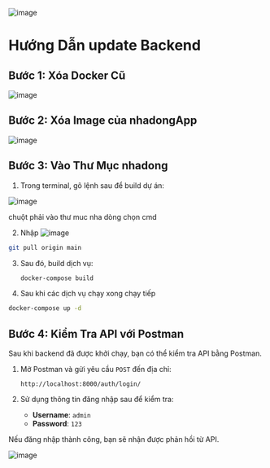 ![image](https://github.com/user-attachments/assets/2e7a91a1-bf27-43f2-b3fd-10cb70258985)
# Hướng Dẫn update Backend

## Bước 1: Xóa Docker Cũ
![image](https://github.com/user-attachments/assets/745f44c1-6b99-439c-ac91-9fb39e02c72e)



## Bước 2: Xóa Image của nhadongApp

![image](https://github.com/user-attachments/assets/8f6891f3-314f-4df1-821d-f6924a5e8b3a)


## Bước 3: Vào Thư Mục nhadong
1. Trong terminal, gõ lệnh sau để build dự án:

![image](https://github.com/user-attachments/assets/da2b3c4b-b3dc-49ab-9cd4-a10378b290df)

chuột phải vào thư muc nha dòng chọn cmd

2. Nhập
![image](https://github.com/user-attachments/assets/425bb4bf-70e3-4e47-9581-dc3dde613859)

  ```bash
  git pull origin main
   ```


3. Sau đó, build dịch vụ:

   ```bash
   docker-compose build
   ```
  
4.  Sau khi các dịch vụ chạy xong chạy tiếp

   ```bash
   docker-compose up -d
   ```

## Bước 4: Kiểm Tra API với Postman

Sau khi backend đã được khởi chạy, bạn có thể kiểm tra API bằng Postman.

1. Mở Postman và gửi yêu cầu `POST` đến địa chỉ:

   ```
   http://localhost:8000/auth/login/
   ```

2. Sử dụng thông tin đăng nhập sau để kiểm tra:

   - **Username**: `admin`
   - **Password**: `123`

Nếu đăng nhập thành công, bạn sẽ nhận được phản hồi từ API.

![image](https://github.com/user-attachments/assets/a483034e-7d20-4920-a30f-a70502c73b10)

